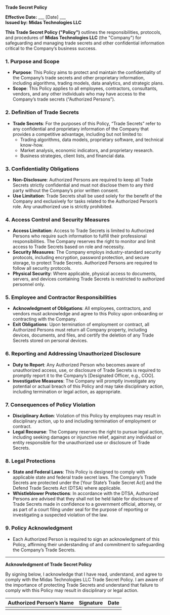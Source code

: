 **Trade Secret Policy**

**Effective Date:** ___ [Date] ___  
**Issued by:** **Midas Technologies LLC**  

**This Trade Secret Policy ("Policy")** outlines the responsibilities, protocols, and procedures of **Midas Technologies LLC** (the "Company") for safeguarding and managing trade secrets and other confidential information critical to the Company’s business success.

### 1. **Purpose and Scope**
   - **Purpose**: This Policy aims to protect and maintain the confidentiality of the Company’s trade secrets and other proprietary information, including algorithms, trading models, data analytics, and strategic plans.
   - **Scope**: This Policy applies to all employees, contractors, consultants, vendors, and any other individuals who may have access to the Company’s trade secrets (“Authorized Persons”).

### 2. **Definition of Trade Secrets**
   - **Trade Secrets**: For the purposes of this Policy, “Trade Secrets” refer to any confidential and proprietary information of the Company that provides a competitive advantage, including but not limited to:
      - Trading algorithms, data models, proprietary software, and technical know-how.
      - Market analysis, economic indicators, and proprietary research.
      - Business strategies, client lists, and financial data.

### 3. **Confidentiality Obligations**
   - **Non-Disclosure**: Authorized Persons are required to keep all Trade Secrets strictly confidential and must not disclose them to any third party without the Company’s prior written consent.
   - **Use Limitation**: Trade Secrets shall be used solely for the benefit of the Company and exclusively for tasks related to the Authorized Person’s role. Any unauthorized use is strictly prohibited.

### 4. **Access Control and Security Measures**
   - **Access Limitation**: Access to Trade Secrets is limited to Authorized Persons who require such information to fulfill their professional responsibilities. The Company reserves the right to monitor and limit access to Trade Secrets based on role and necessity.
   - **Security Measures**: The Company employs industry-standard security protocols, including encryption, password protection, and secure storage, to protect Trade Secrets. Authorized Persons are required to follow all security protocols.
   - **Physical Security**: Where applicable, physical access to documents, servers, and devices containing Trade Secrets is restricted to authorized personnel only.

### 5. **Employee and Contractor Responsibilities**
   - **Acknowledgment of Obligations**: All employees, contractors, and vendors must acknowledge and agree to this Policy upon onboarding or contracting with the Company.
   - **Exit Obligations**: Upon termination of employment or contract, all Authorized Persons must return all Company property, including devices, documents, and files, and certify the deletion of any Trade Secrets stored on personal devices.

### 6. **Reporting and Addressing Unauthorized Disclosure**
   - **Duty to Report**: Any Authorized Person who becomes aware of unauthorized access, use, or disclosure of Trade Secrets is required to promptly report it to the Company’s [Designated Officer, e.g., COO].
   - **Investigative Measures**: The Company will promptly investigate any potential or actual breach of this Policy and may take disciplinary action, including termination or legal action, as appropriate.

### 7. **Consequences of Policy Violation**
   - **Disciplinary Action**: Violation of this Policy by employees may result in disciplinary action, up to and including termination of employment or contract.
   - **Legal Recourse**: The Company reserves the right to pursue legal action, including seeking damages or injunctive relief, against any individual or entity responsible for the unauthorized use or disclosure of Trade Secrets.

### 8. **Legal Protections**
   - **State and Federal Laws**: This Policy is designed to comply with applicable state and federal trade secret laws. The Company’s Trade Secrets are protected under the [Your State’s Trade Secret Act] and the Defend Trade Secrets Act (DTSA) where applicable.
   - **Whistleblower Protections**: In accordance with the DTSA, Authorized Persons are advised that they shall not be held liable for disclosure of Trade Secrets made in confidence to a government official, attorney, or as part of a court filing under seal for the purpose of reporting or investigating a suspected violation of the law.

### 9. **Policy Acknowledgment**
   - Each Authorized Person is required to sign an acknowledgment of this Policy, affirming their understanding of and commitment to safeguarding the Company’s Trade Secrets.

---

**Acknowledgment of Trade Secret Policy**

By signing below, I acknowledge that I have read, understand, and agree to comply with the Midas Technologies LLC Trade Secret Policy. I am aware of the importance of protecting Trade Secrets and understand that failure to comply with this Policy may result in disciplinary or legal action.

| **Authorized Person’s Name** | **Signature** | **Date** |
|-------------------------------|---------------|----------|
|                               |               |          |

